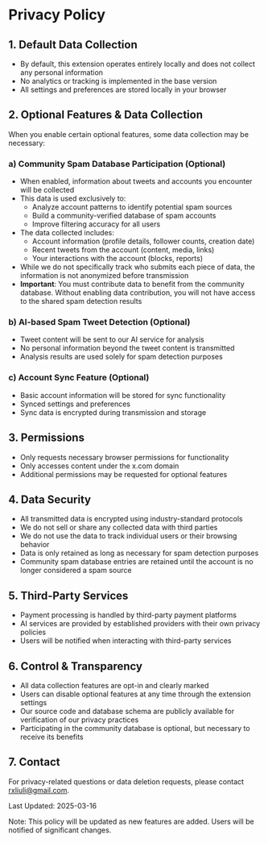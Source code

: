 # Privacy Policy

## 1. Default Data Collection

- By default, this extension operates entirely locally and does not collect any personal information
- No analytics or tracking is implemented in the base version
- All settings and preferences are stored locally in your browser

## 2. Optional Features & Data Collection

When you enable certain optional features, some data collection may be necessary:

### a) Community Spam Database Participation (Optional)

- When enabled, information about tweets and accounts you encounter will be collected
- This data is used exclusively to:
  - Analyze account patterns to identify potential spam sources
  - Build a community-verified database of spam accounts
  - Improve filtering accuracy for all users
- The data collected includes:
  - Account information (profile details, follower counts, creation date)
  - Recent tweets from the account (content, media, links)
  - Your interactions with the account (blocks, reports)
- While we do not specifically track who submits each piece of data, the information is not anonymized before transmission
- **Important**: You must contribute data to benefit from the community database. Without enabling data contribution, you will not have access to the shared spam detection results

### b) AI-based Spam Tweet Detection (Optional)

- Tweet content will be sent to our AI service for analysis
- No personal information beyond the tweet content is transmitted
- Analysis results are used solely for spam detection purposes

### c) Account Sync Feature (Optional)

- Basic account information will be stored for sync functionality
- Synced settings and preferences
- Sync data is encrypted during transmission and storage

## 3. Permissions

- Only requests necessary browser permissions for functionality
- Only accesses content under the x.com domain
- Additional permissions may be requested for optional features

## 4. Data Security

- All transmitted data is encrypted using industry-standard protocols
- We do not sell or share any collected data with third parties
- We do not use the data to track individual users or their browsing behavior
- Data is only retained as long as necessary for spam detection purposes
- Community spam database entries are retained until the account is no longer considered a spam source

## 5. Third-Party Services

- Payment processing is handled by third-party payment platforms
- AI services are provided by established providers with their own privacy policies
- Users will be notified when interacting with third-party services

## 6. Control & Transparency

- All data collection features are opt-in and clearly marked
- Users can disable optional features at any time through the extension settings
- Our source code and database schema are publicly available for verification of our privacy practices
- Participating in the community database is optional, but necessary to receive its benefits

## 7. Contact

For privacy-related questions or data deletion requests, please contact <rxliuli@gmail.com>.

Last Updated: 2025-03-16

Note: This policy will be updated as new features are added. Users will be notified of significant changes.
